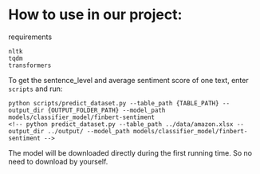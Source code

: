# How to use in our project:
requirements
```
nltk
tqdm
transformers
```

To get the sentence_level and average sentiment score of one text, enter `scripts` and run:
```
python scripts/predict_dataset.py --table_path {TABLE_PATH} --output_dir {OUTPUT_FOLDER_PATH} --model_path models/classifier_model/finbert-sentiment
<!-- python predict_dataset.py --table_path ../data/amazon.xlsx --output_dir ../output/ --model_path models/classifier_model/finbert-sentiment -->
```


The model will be downloaded directly during the first running time. So no need to download by yourself.
